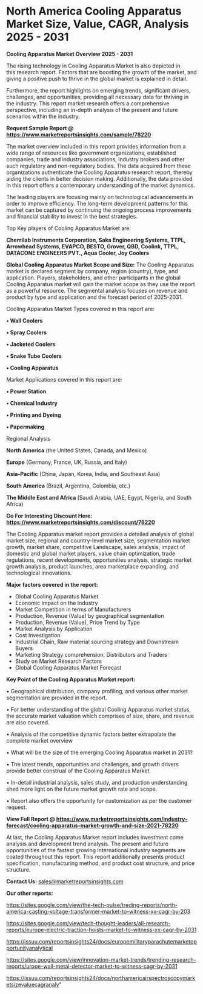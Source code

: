 # North America Cooling Apparatus Market Size, Value, CAGR, Analysis 2025 - 2031

<Strong> Cooling Apparatus Market Overview 2025 - 2031</strong>

The rising technology in Cooling Apparatus Market is also depicted in this research report. Factors that are boosting the growth of the market, and giving a positive push to thrive in the global market is explained in detail.

Furthermore, the report highlights on emerging trends, significant drivers, challenges, and opportunities, providing all necessary data for thriving in the industry. This report market research offers a comprehensive perspective, including an in-depth analysis of the present and future scenarios within the industry.

<strong>Request Sample Report @ <a href=https://www.marketreportsinsights.com/sample/78220>https://www.marketreportsinsights.com/sample/78220</a></strong>

The market overview included in this report provides information from a wide range of resources like government organizations, established companies, trade and industry associations, industry brokers and other such regulatory and non-regulatory bodies. The data acquired from these organizations authenticate the Cooling Apparatus research report, thereby aiding the clients in better decision making. Additionally, the data provided in this report offers a contemporary understanding of the market dynamics.

The leading players are focusing mainly on technological advancements in order to improve efficiency. The long-term development patterns for this market can be captured by continuing the ongoing process improvements and financial stability to invest in the best strategies.

Top Key players of Cooling Apparatus Market are:

<strong>Chemilab Instruments Corporation, Saka Engineering Systems, TTPL, Arrowhead Systems, EVAPCO, BESTO, Grover, QBD, Coolink, TTPL, DATACONE ENGINEERS PVT., Aqua Cooler, Joy Coolers</strong>

<strong><b>Global Cooling Apparatus Market Scope and Size:</b></strong>
The Cooling Apparatus market is declared segment by company, region (country), type, and application. Players, stakeholders, and other participants in the global Cooling Apparatus market will gain the market scope as they use the report as a powerful resource. The segmental analysis focuses on revenue and product by type and application and the forecast period of 2025-2031.

Cooling Apparatus Market Types covered in this report are:

<strong>• Wall Coolers

• Spray Coolers

• Jacketed Coolers

• Snake Tube Coolers

• Cooling Apparatus</strong>

Market Applications covered in this report are:

<strong>• Power Station

• Chemical Industry

• Printing and Dyeing

• Papermaking</strong> 

Regional Analysis

<strong>North America</strong> (the United States, Canada, and Mexico)

<strong>Europe</strong> (Germany, France, UK, Russia, and Italy)

<strong>Asia-Pacific</strong> (China, Japan, Korea, India, and Southeast Asia)

<strong>South America</strong> (Brazil, Argentina, Colombia, etc.)

<strong>The Middle East and Africa</strong> (Saudi Arabia, UAE, Egypt, Nigeria, and South Africa)

<strong>Go For Interesting Discount Here: <a href=https://www.marketreportsinsights.com/discount/78220>https://www.marketreportsinsights.com/discount/78220</a></strong>

The Cooling Apparatus market report provides a detailed analysis of global market size, regional and country-level market size, segmentation market growth, market share, competitive Landscape, sales analysis, impact of domestic and global market players, value chain optimization, trade regulations, recent developments, opportunities analysis, strategic market growth analysis, product launches, area marketplace expanding, and technological innovations.

<strong><b>Major factors covered in the report:</b></strong>
<ul>
  <li>Global Cooling Apparatus Market </li>
  <li>Economic Impact on the Industry</li>
  <li>Market Competition in terms of Manufacturers</li>
  <li>Production, Revenue (Value) by geographical segmentation</li>
  <li>Production, Revenue (Value), Price Trend by Type</li>
  <li>Market Analysis by Application</li>
  <li>Cost Investigation</li>
  <li>Industrial Chain, Raw material sourcing strategy and Downstream Buyers</li>
  <li>Marketing Strategy comprehension, Distributors and Traders</li>
  <li>Study on Market Research Factors</li>
  <li>Global Cooling Apparatus Market Forecast</li>
</ul>

<strong><b>Key Point of the Cooling Apparatus Market report:</b></strong>

• Geographical distribution, company profiling, and various other market segmentation are provided in the report.

• For better understanding of the global Cooling Apparatus market status, the accurate market valuation which comprises of size, share, and revenue are also covered.

• Analysis of the competitive dynamic factors better extrapolate the complete market overview

• What will be the size of the emerging Cooling Apparatus market in 2031?

• The latest trends, opportunities and challenges, and growth drivers provide better construal of the Cooling Apparatus Market.

• In-detail industrial analysis, sales study, and production understanding shed more light on the future market growth rate and scope.

• Report also offers the opportunity for customization as per the customer request.

<strong><b>View Full Report @ <a href=https://www.marketreportsinsights.com/industry-forecast/cooling-apparatus-market-growth-and-size-2021-78220>https://www.marketreportsinsights.com/industry-forecast/cooling-apparatus-market-growth-and-size-2021-78220</a></b></strong>


At last, the Cooling Apparatus Market report includes investment come analysis and development trend analysis. The present and future opportunities of the fastest growing international industry segments are coated throughout this report. This report additionally presents product specification, manufacturing method, and product cost structure, and price structure.

<strong>Contact Us:</strong>
sales@marketreportsinsights.com

<strong>Our other reports:</strong>

<a href=https://sites.google.com/view/the-tech-pulse/treding-reports/north-america-casting-voltage-transformer-market-to-witness-xx-cagr-by-203>https://sites.google.com/view/the-tech-pulse/treding-reports/north-america-casting-voltage-transformer-market-to-witness-xx-cagr-by-203</a>

<a href=https://sites.google.com/view/tech-thought-leaders/all-research-reports/europe-electric-traction-hoists-market-to-witness-xx-cagr-by-2031>https://sites.google.com/view/tech-thought-leaders/all-research-reports/europe-electric-traction-hoists-market-to-witness-xx-cagr-by-2031</a>

<a href=https://issuu.com/reportsinsights24/docs/europemilitaryparachutemarketopportunityanalytical>https://issuu.com/reportsinsights24/docs/europemilitaryparachutemarketopportunityanalytical</a>

<a href=https://sites.google.com/view/innovation-market-trends/trending-research-reports/urope-wall-metal-detector-market-to-witness-cagr-by-2031>https://sites.google.com/view/innovation-market-trends/trending-research-reports/urope-wall-metal-detector-market-to-witness-cagr-by-2031</a>

<a href=https://issuu.com/reportsinsights24/docs/northamericairspectroscopymarketsizevaluecagranaly>https://issuu.com/reportsinsights24/docs/northamericairspectroscopymarketsizevaluecagranaly</a>"
